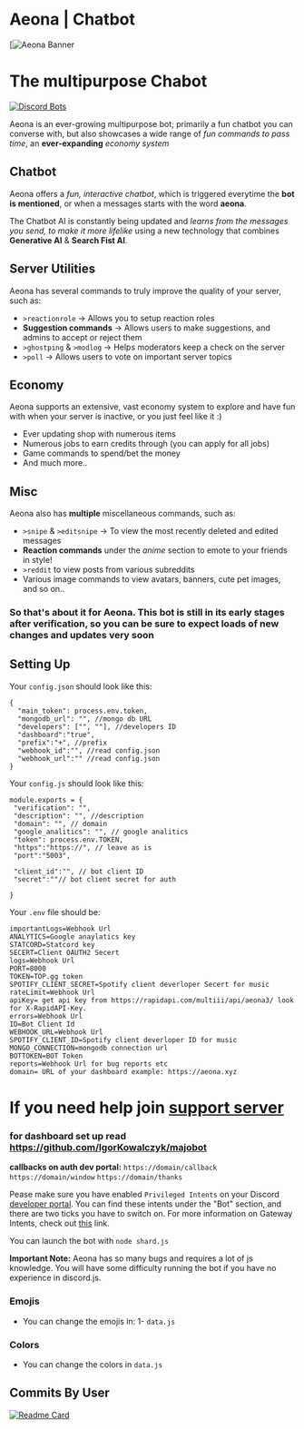 # Aeona | Chatbot
[![Aeona Banner](https://github.com/deepsarda/Aeona/blob/master/dashboard/static/banner.png?raw=true)
# The multipurpose Chabot


[![Discord Bots](https://top.gg/api/widget/931226824753700934.svg)](https://top.gg/bot/931226824753700934)

Aeona is an ever-growing multipurpose bot; primarily a fun chatbot you can converse with, but also showcases a wide range of _fun commands to pass time_, an **ever-expanding** _economy system_

## Chatbot

Aeona offers a _fun, interactive chatbot_, which is triggered everytime the **bot is mentioned**, or when a messages starts with the word **aeona**.

The Chatbot AI is constantly being updated and _learns from the messages you send, to make it more lifelike_ using a new technology that combines **Generative AI** & **Search Fist AI**.

## Server Utilities

Aeona has several commands to truly improve the quality of your server, such as:

- `>reactionrole` → Allows you to setup reaction roles
- **Suggestion commands** → Allows users to make suggestions, and admins to accept or reject them
- `>ghostping` & `>modlog` → Helps moderators keep a check on the server
- `>poll` → Allows users to vote on important server topics

## Economy

Aeona supports an extensive, vast economy system to explore and have fun with when your server is inactive, or you just feel like it :)

- Ever updating shop with numerous items
- Numerous jobs to earn credits through (you can apply for all jobs)
- Game commands to spend/bet the money
- And much more..

## Misc

Aeona also has **multiple** miscellaneous commands, such as:

- `>snipe` & `>editsnipe` → To view the most recently deleted and edited messages
- **Reaction commands** under the _anime_ section to emote to your friends in style!
- `>reddit` to view posts from various subreddits
- Various image commands to view avatars, banners, cute pet images, and so on..

### So that's about it for Aeona. This bot is still in its early stages after verification, so you can be sure to expect loads of new changes and updates very soon

## Setting Up

Your `config.json` should look like this:

```
{
  "main_token": process.env.token,
  "mongodb_url": "", //mongo db URL
  "developers": ["", ""], //developers ID
  "dashboard":"true",
  "prefix":"+", //prefix
  "webhook_id":"", //read config.json
  "webhook_url":"" //read config.json
}

```

Your `config.js` should look like this:

```
module.exports = {
 "verification": "",
 "description": "", //description
 "domain": "", // domain
 "google_analitics": "", // google analitics
 "token": process.env.TOKEN,
 "https":"https://", // leave as is
 "port":"5003",

 "client_id":"", // bot client ID
 "secret":""// bot client secret for auth

}
```

Your `.env` file should be:

```
importantLogs=Webhook Url
ANALYTICS=Google anaylatics key
STATCORD=Statcord key
SECERT=Client OAUTH2 Secert
logs=Webhook Url
PORT=8000
TOKEN=TOP.gg token
SPOTIFY_CLIENT_SECRET=Spotify client deverloper Secert for music
rateLimit=Webhook Url
apiKey= get api key from https://rapidapi.com/multiii/api/aeona3/ look for X-RapidAPI-Key.
errors=Webhook Url
ID=Bot Client Id
WEBHOOK_URL=Webhook Url
SPOTIFY_CLIENT_ID=Spotify client deverloper ID for music
MONGO_CONNECTION=mongodb connection url
BOTTOKEN=BOT Token
reports=Webhook Url for bug reports etc
domain= URL of your dashboard example: https://aeona.xyz
```

# If you need help join [support server](https://www.aeeona.xyz/support)

### for dashboard set up read https://github.com/IgorKowalczyk/majobot

**callbacks on auth dev portal:**
`https://domain/callback`
`https://domain/window`
`https://domain/thanks`

Pease make sure you have enabled `Privileged Intents` on your Discord [developer portal](https://discordapp.com/developers/applications/). You can find these intents under the "Bot" section, and there are two ticks you have to switch on. For more information on Gateway Intents, check out [this](https://discordjs.guide/popular-topics/intents.html#the-intents-bit-field-wrapper) link.

You can launch the bot with `node shard.js`

**Important Note:** Aeona has so many bugs and requires a lot of js knowledge. You will have some difficulty running the bot if you have no experience in discord.js.

### Emojis

- You can change the emojis in: 
  1- `data.js`

### Colors

- You can change the colors in `data.js`

## Commits By User

[![Readme Card](https://github-readme-stats.vercel.app/api/pin/?username=deepsarda&repo=aeona&theme=radical&show_icons=true&show_owner=true)](https://github.com/deepsarda/Aeona)
